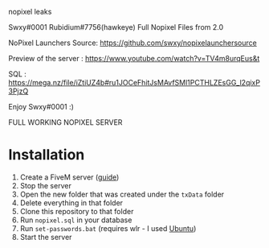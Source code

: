 nopixel leaks

Swxy#0001 Rubidium#7756(hawkeye) Full Nopixel Files from 2.0

NoPixel Launchers Source: https://github.com/swxy/nopixelaunchersource

Preview of the server : https://www.youtube.com/watch?v=TV4m8urqEus&t

SQL : https://mega.nz/file/iZtiUZ4b#ru1JOCeFhitJsMAvfSMl1PCTHLZEsGG_l2qixP3PjzQ

Enjoy
Swxy#0001 :)

FULL WORKING NOPIXEL SERVER

# Installation
1. Create a FiveM server ([guide](https://i.imgur.com/PltX24m.png))
2. Stop the server
3. Open the new folder that was created under the `txData` folder
4. Delete everything in that folder
5. Clone this repository to that folder
6. Run `nopixel.sql` in your database
7. Run `set-passwords.bat` (requires wlr - I used [Ubuntu](https://ubuntu.com/wsl))
8. Start the server
